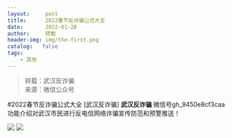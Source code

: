 ```yaml
---
layout:     post
title:      2022春节反诈骗公式大全
date:       2022-01-28
author:     转载
header-img: img/the-first.png
catalog:   false
tags:
    - 其他
---
```


<blockquote><p>转载：武汉反诈骗<br>
来源：微信公众号</p></blockquote>

#2022春节反诈骗公式大全
[武汉反诈骗]
**武汉反诈骗**
微信号gh_9450e8cf3caa
功能介绍对武汉市民进行反电信网络诈骗宣传防范和预警推送！

![]({{site.baseurl}}/postimg/iclHaiaLdCJKl6FGzOI76VCmN3YKv1MOVIWHRibAN4icL54rbIaLEGqbfIOHspGDN2ut8LI2CpibXI9cZqJ6DH9nZhw.jpeg)
![]({{site.baseurl}}/postimg/8wBAcE4t1v6yrX0iahicsB1gSa4W7ZqMia3ut46YR5aoFqLib3kgeTEjSrzknZJG8jfGINM4P8tKItJRfYVvlFr3ibw.jpeg)
